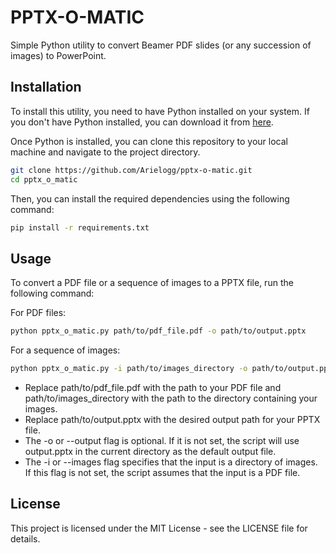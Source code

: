 # PPTX-O-MATIC
Simple Python utility to convert Beamer PDF slides (or any succession of images) to PowerPoint.


## Installation

To install this utility, you need to have Python installed on your system. If you don't have Python installed, you can download it from [here](https://www.python.org/downloads/).

Once Python is installed, you can clone this repository to your local machine and navigate to the project directory.

```bash
git clone https://github.com/Arielogg/pptx-o-matic.git
cd pptx_o_matic
```

Then, you can install the required dependencies using the following command:

```bash
pip install -r requirements.txt
```

## Usage
To convert a PDF file or a sequence of images to a PPTX file, run the following command:

For PDF files:
```bash
python pptx_o_matic.py path/to/pdf_file.pdf -o path/to/output.pptx
```
For a sequence of images:
```bash
python pptx_o_matic.py -i path/to/images_directory -o path/to/output.pptx
```

- Replace path/to/pdf_file.pdf with the path to your PDF file and path/to/images_directory with the path to the directory containing your images.
- Replace path/to/output.pptx with the desired output path for your PPTX file.
- The -o or --output flag is optional. If it is not set, the script will use output.pptx in the current directory as the default output file.
- The -i or --images flag specifies that the input is a directory of images. If this flag is not set, the script assumes that the input is a PDF file.

## License
This project is licensed under the MIT License - see the LICENSE file for details.

